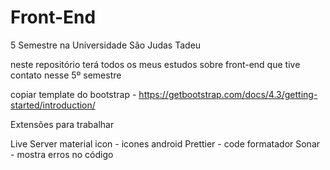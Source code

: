 # Front-End
5 Semestre na Universidade São Judas Tadeu

neste repositório terá todos os meus estudos sobre front-end que tive contato nesse 5º semestre 





























<link href="https://cdn.jsdelivr.net/npm/bootstrap@5.2.1/dist/css/bootstrap.min.css"
    rel="stylesheet"
    integrity="sha384-iYQeCzEYFbKjA/T2uDLTpkwGzCiq6soy8tYaI1GyVh/UjpbCx/TYkiZhlZB6+fzT"
    crossorigin="anonymous">

copiar template do bootstrap - https://getbootstrap.com/docs/4.3/getting-started/introduction/






Extensões para trabalhar

Live Server
material icon - icones android
Prettier - code formatador
Sonar - mostra erros no código
